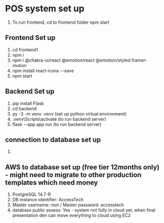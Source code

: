 # POS system set up
1. To run frontend, cd to frontend folder npm start

## Frontend Set up
1. cd frontend1
2. npm i
3. npm i @chakra-ui/react @emotion/react @emotion/styled framer-motion
4. npm install react-icons --save
3. npm start

## Backend Set up
1. pip install Flask
2. cd backend
3. py -3 -m venv .venv (set up python virtual environment)
4. .venv\Scripts\activate (to run backend server)
5. flask --app app run (to run backend server)

## connection to database set up
1. 


## AWS to database set up (free tier 12months only) - might need to migrate to other production templates which need money
1. PostgreSQL 14.7-R
2. DB instance identifier: AccessTech
3. Master username: root / Master password: accesstech
4. database public assess: Yes - system not fully in cloud yet, when final presentation den can move everything to cloud using EC2 
